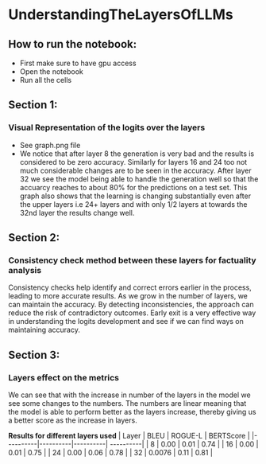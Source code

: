 # UnderstandingTheLayersOfLLMs

## How to run the notebook:
- First make sure to have gpu access
- Open the notebook
- Run all the cells

## Section 1: 
### Visual Representation of the logits over the layers
- See graph.png file
- We notice that after layer 8 the generation is very bad and the results is considered to be zero accuracy. Similarly for layers 16 and 24 too not much considerable changes are to be seen in the accuracy. After layer 32 we see the model being able to handle the generation well so that the accuarcy reaches to about 80% for the predictions on a test set. This graph also shows that the learning is changing substantially even after the upper layers i.e 24+ layers and with only 1/2 layers at towards the 32nd layer the results change well. 

## Section 2:
### Consistency check method between these layers for factuality analysis
Consistency checks help identify and correct errors earlier in the process, leading to more accurate results. As we grow in the number of layers, we can maintain the accuracy. By detecting inconsistencies, the approach can reduce the risk of contradictory outcomes. Early exit is a very effective way in understanding the logits development and see if we can find ways on maintaining accuracy. 


## Section 3:
### Layers effect on the metrics 
We can see that with the increase in number of the layers in the model we see some changes to the numbers. The numbers are linear meaning that the model is able to perform better as the layers increase, thereby giving us a better score as the increase in layers.

**Results for different layers used**
| Layer | BLEU | ROGUE-L | BERTScore |
|----------|----------|----------| ----------|
| 8   | 0.00   | 0.01   | 0.74   |
| 16   | 0.00   | 0.01   | 0.75   |
| 24   | 0.00   | 0.06  | 0.78   | 
| 32   | 0.0076   | 0.11  | 0.81   |
